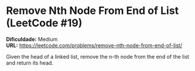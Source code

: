 # Remove Nth Node From End of List (LeetCode #19)

**Dificuldade:** Medium  
**URL:** https://leetcode.com/problems/remove-nth-node-from-end-of-list/

Given the head of a linked list, remove the n-th node from the end of the list and return its head.
